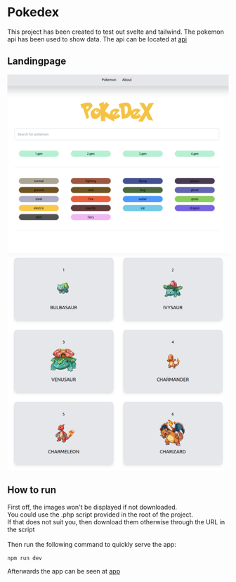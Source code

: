 # Pokedex


This project has been created to test out svelte and tailwind.
The pokemon api has been used to show data. 
The api can be located at [api](https://pokeapi.co/)

## Landingpage


![Filters](pokedex.png "Filters")
![Pokemon](pokemon.png "Pokemon")


## How to run


First off, the images won't be displayed if not downloaded.<br>
You could use the .php script provided in the root of the project.<br>
If that does not suit you, then download them otherwise through the 
URL in the script
<br><br>
Then run the following command to quickly serve the app:

```
npm run dev
```

Afterwards the app can be seen at [app](http://localhost:3000)




